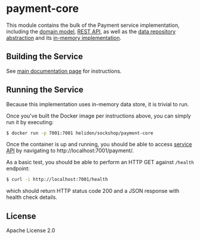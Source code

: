# payment-core

This module contains the bulk of the Payment service implementation, including the 
[domain model](./src/main/java/io/helidon/examples/sockshop/payment/Authorization.java), 
[REST API](./src/main/java/io/helidon/examples/sockshop/payment/PaymentResource.java), as well as the
[data repository abstraction](./src/main/java/io/helidon/examples/sockshop/payment/PaymentRepository.java) 
and its [in-memory implementation](./src/main/java/io/helidon/examples/sockshop/payment/DefaultPaymentRepository.java).

## Building the Service

See [main documentation page](../README.md#building-the-service) for instructions.

## Running the Service

Because this implementation uses in-memory data store, it is trivial to run.

Once you've built the Docker image per instructions above, you can simply run it by executing:

```bash
$ docker run -p 7001:7001 helidon/sockshop/payment-core
``` 

Once the container is up and running, you should be able to access [service API](../README.md#api) 
by navigating to http://localhost:7001/payment/.

As a basic test, you should be able to perform an HTTP GET against `/health` endpoint:

```bash
$ curl -i http://localhost:7001/health
``` 
which should return HTTP status code 200 and a JSON response with health check details.

## License

Apache License 2.0
